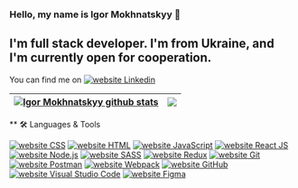 ### Hello, my name is Igor Mokhnatskyy 👋

## I'm full stack developer. I'm from Ukraine, and I'm currently open for cooperation. 

You can find me on 
<a href="https://www.linkedin.com/feed/?trk=nav_logo"><img src="https://img.shields.io/static/v1?label=&labelColor=505050&message=LinkedIn&color=%230076D6&style=flat&logo=linkedin&logoColor=%230076D6" alt="website Linkedin"/></a>

<!--
**gigorko1993/gigorko1993** is a ✨ _special_ ✨ repository because its `README.md` (this file) appears on your GitHub profile.

Here are some ideas to get you started:


-->
| <a href="https://github.com/gigorko1993/github-readme-stats"><img align="center" src="https://github-readme-stats.vercel.app/api?username=gigorko1993&show_icons=true&include_all_commits=true&theme=graywhite&hide_border=true" alt="Igor Mokhnatskyy github stats" /></a> | <a href="https://github.com/gigorko1993/github-readme-stats"><img align="center" src="https://github-readme-stats.vercel.app/api/top-langs/?username=gigorko1993&layout=compact&theme=graywhite&hide_border=true" /></a> |
| ------------- | ------------- |

** 🛠️ Languages & Tools


<a href="https://www.w3schools.com/css/default.asp"><img src="https://img.shields.io/static/v1?label=&labelColor=505050&message=CSS&color=%230076D6&style=flat&logo=css3&logoColor=%230076D6" alt="website CSS"/></a>
<a href="https://www.w3schools.com/html/default.asp"><img src="https://img.shields.io/static/v1?label=&labelColor=505050&message=HTML&color=%230076D6&style=flat&logo=html5&logoColor=%230076D6" alt="website HTML"/></a>
<a href="https://developer.mozilla.org/en/docs/Web/JavaScript"><img src="https://img.shields.io/static/v1?label=&labelColor=505050&message=JavaScript&color=%230076D6&style=flat&logo=JavaScript&logoColor=%230076D6" alt="website JavaScript"/></a>
<a href="https://create-react-app.dev"><img src="https://img.shields.io/static/v1?label=&labelColor=505050&message=React JS&color=%230076D6&style=flat&logo=react&logoColor=%230076D6" alt="website React JS"/></a>
<a href="https://nodejs.org/uk/"><img src="https://img.shields.io/static/v1?label=&labelColor=505050&message=Node JS&color=%230076D6&style=flat&logo=node.js&logoColor=%230076D6" alt="website Node.js"/></a>
<a href="https://sass-lang.com"><img src="https://img.shields.io/static/v1?label=&labelColor=505050&message=SASS&color=%230076D6&style=flat&logo=sass&logoColor=%230076D6" alt="website SASS"/></a>
<a href="https://redux-toolkit.js.org"><img src="https://img.shields.io/static/v1?label=&labelColor=505050&message=Redux&color=%230076D6&style=flat&logo=redux&logoColor=%230076D6" alt="website Redux"/></a>
<a href="https://git-scm.com"><img src="https://img.shields.io/static/v1?label=&labelColor=505050&message=Git&color=%230076D6&style=flat&logo=git&logoColor=%230076D6" alt="website Git"/></a>
<a href="https://www.postman.com"><img src="https://img.shields.io/static/v1?label=&labelColor=505050&message=Postman Code&color=%230076D6&style=flat&logo=Postman&logoColor=%230076D6" alt="website Postman"/></a>
<a href="https://webpack.js.org"><img src="https://img.shields.io/static/v1?label=&labelColor=505050&message=Webpack&color=%230076D6&style=flat&logo=webpack&logoColor=%230076D6" alt="website Webpack"/></a>
<a href="https://github.com"><img src="https://img.shields.io/static/v1?label=&labelColor=505050&message=GitHub&color=%230076D6&style=flat&logo=GitHub&logoColor=%230076D6" alt="website GitHub"/></a>
<a href="https://code.visualstudio.com"><img src="https://img.shields.io/static/v1?label=&labelColor=505050&message=VSC&color=%230076D6&style=flat&logo=visual studio code&logoColor=%230076D6" alt="website Visual Studio Code"/></a>
<a href="https://code.visualstudio.com"><img src="https://img.shields.io/static/v1?label=&labelColor=505050&message=Figma&color=%230076D6&style=flat&logo=Figma&logoColor=%230076D6" alt="website Figma"/></a>



